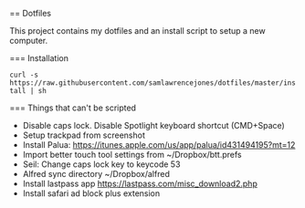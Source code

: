 == Dotfiles

This project contains my dotfiles and an install script to setup a new computer.

=== Installation

```curl -s https://raw.githubusercontent.com/samlawrencejones/dotfiles/master/install | sh```

=== Things that can't be scripted

- Disable caps lock. Disable Spotlight keyboard shortcut (CMD+Space)
- Setup trackpad from screenshot
- Install Palua: https://itunes.apple.com/us/app/palua/id431494195?mt=12
- Import better touch tool settings from ~/Dropbox/btt.prefs
- Seil: Change caps lock key to keycode 53
- Alfred sync directory ~/Dropbox/alfred
- Install lastpass app https://lastpass.com/misc_download2.php
- Install safari ad block plus extension

